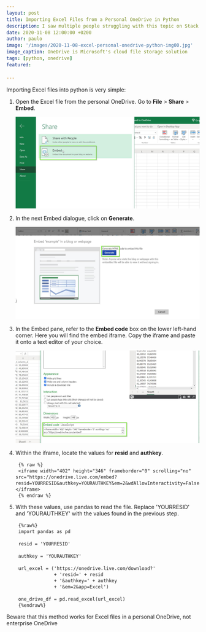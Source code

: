 ```yaml
---
layout: post
title: Importing Excel Files from a Personal OneDrive in Python
description: I saw multiple people struggling with this topic on Stack Overflow. Here is simple and quick way of importing excel data located in a Personal OneDrive into Python
date: 2020-11-08 12:00:00 +0200
author: paulo
image: '/images/2020-11-08-excel-personal-onedrive-python-img00.jpg'
image_caption: OneDrive is Microsoft's cloud file storage solution
tags: [python, onedrive]
featured: 

---
```



Importing Excel files into python is very simple: 

1. Open the Excel file from the personal OneDrive. Go to **File** > **Share** > **Embed**. 

	![2020-11-08-excel-personal-onedrive-python-img01](/images/2020-11-08-excel-personal-onedrive-python-img01.jpg)

2. In the next Embed dialogue, click on **Generate**. 

	![2020-11-08-excel-personal-onedrive-python-img02](/images/2020-11-08-excel-personal-onedrive-python-img02.jpg)

3. In the Embed pane, refer to the **Embed code** box on the lower left-hand corner. Here you will find the embed iframe. Copy the iframe and paste it onto a text editor of your choice. 

	![2020-11-08-excel-personal-onedrive-python-img03](/images/2020-11-08-excel-personal-onedrive-python-img03.jpg)

4. Within the iframe, locate the values for **resid** and **authkey**.  

		{% raw %}
		<iframe width="402" height="346" frameborder="0" scrolling="no" src="https://onedrive.live.com/embed?resid=YOURRESID&authkey=YOURAUTHKEY&em=2&wdAllowInteractivity=False&wdHideGridlines=True&wdHideHeaders=True&wdDownloadButton=True&wdInConfigurator=True"></iframe> 
		{% endraw %}

5. With these values, use pandas to read the file. Replace 'YOURRESID' and 'YOURAUTHKEY' with the values found in the previous step.

		{%raw%}
		import pandas as pd

		resid = 'YOURRESID'

		authkey = 'YOURAUTHKEY'

		url_excel = ('https://onedrive.live.com/download?'
					 + 'resid=' + resid 
					 + '&authkey=' + authkey
					 + '&em=2&app=Excel')

		one_drive_df = pd.read_excel(url_excel)
		{%endraw%}

Beware that this method works for Excel files in a personal OneDrive, not enterprise OneDrive 